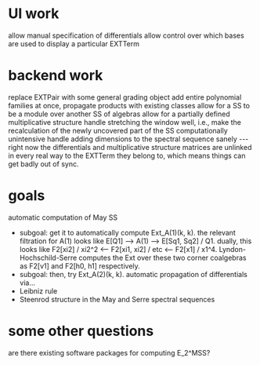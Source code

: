 UI work
=======
allow manual specification of differentials
allow control over which bases are used to display a particular EXTTerm


backend work
============
replace EXTPair with some general grading object
add entire polynomial families at once, propagate products with existing classes
allow for a SS to be a module over another SS of algebras
allow for a partially defined multiplicative structure
handle stretching the window well, i.e., make the recalculation of the newly uncovered part of the SS computationally unintensive
handle adding dimensions to the spectral sequence sanely --- right now the differentials and multiplicative structure matrices are unlinked in every real way to the EXTTerm they belong to, which means things can get badly out of sync.


goals
=====
automatic computation of May SS
 + subgoal: get it to automatically compute Ext_A(1)(k, k).  the relevant filtration for A(1) looks like E[Q1] --> A(1) --> E[Sq1, Sq2] / Q1.  dually, this looks like F2[xi2] / xi2^2 <-- F2[xi1, xi2] / etc <-- F2[x1] / x1^4.  Lyndon-Hochschild-Serre computes the Ext over these two corner coalgebras as F2[v1] and F2[h0, h1] respectively.
 + subgoal: then, try Ext_A(2)(k, k).
automatic propagation of differentials via...
 + Leibniz rule
 + Steenrod structure in the May and Serre spectral sequences


some other questions
====================
are there existing software packages for computing E_2^MSS?